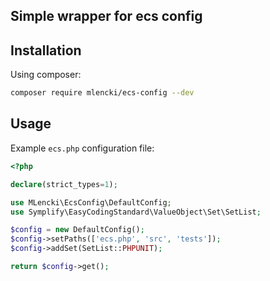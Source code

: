 ## Simple wrapper for ecs config

## Installation

Using composer:
```bash
composer require mlencki/ecs-config --dev
```

## Usage

Example `ecs.php` configuration file:
```php
<?php

declare(strict_types=1);

use MLencki\EcsConfig\DefaultConfig;
use Symplify\EasyCodingStandard\ValueObject\Set\SetList;

$config = new DefaultConfig();
$config->setPaths(['ecs.php', 'src', 'tests']);
$config->addSet(SetList::PHPUNIT);

return $config->get();
```